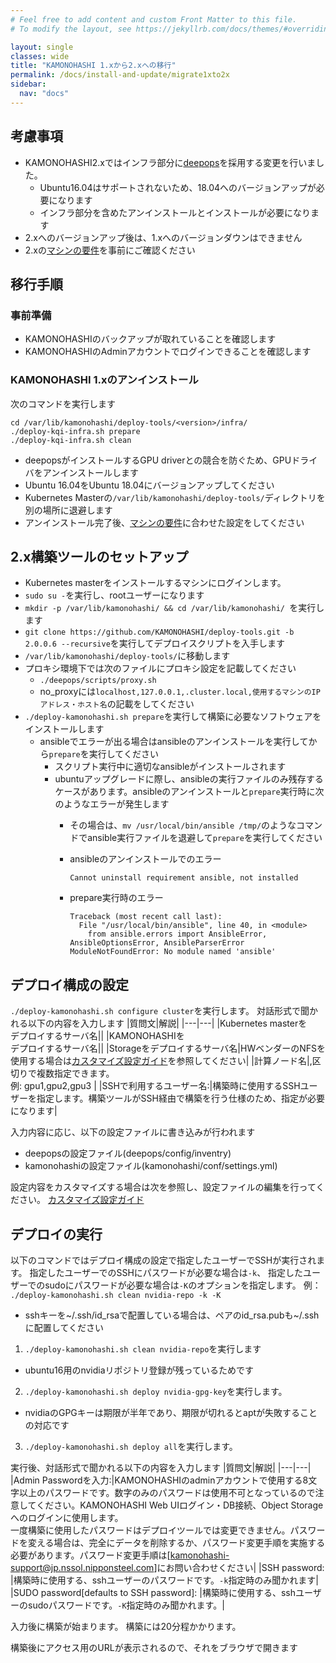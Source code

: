 ```yaml
---
# Feel free to add content and custom Front Matter to this file.
# To modify the layout, see https://jekyllrb.com/docs/themes/#overriding-theme-defaults

layout: single
classes: wide
title: "KAMONOHASHI 1.xから2.xへの移行"
permalink: /docs/install-and-update/migrate1xto2x
sidebar:
  nav: "docs"
---
```


## 考慮事項
* KAMONOHASHI2.xではインフラ部分に[deepops](https://github.com/NVIDIA/deepops)を採用する変更を行いました。
  * Ubuntu16.04はサポートされないため、18.04へのバージョンアップが必要になります
  * インフラ部分を含めたアンインストールとインストールが必要になります
* 2.xへのバージョンアップ後は、1.xへのバージョンダウンはできません
* 2.xの[マシンの要件](/docs/install-and-update/prerequisite)を事前にご確認ください

## 移行手順
### 事前準備
* KAMONOHASHIのバックアップが取れていることを確認します
* KAMONOHASHIのAdminアカウントでログインできることを確認します

### KAMONOHASHI 1.xのアンインストール
次のコマンドを実行します
```
cd /var/lib/kamonohashi/deploy-tools/<version>/infra/
./deploy-kqi-infra.sh prepare
./deploy-kqi-infra.sh clean
```
* deepopsがインストールするGPU driverとの競合を防ぐため、GPUドライバをアンインストールします
* Ubuntu 16.04をUbuntu 18.04にバージョンアップしてください
* Kubernetes Masterの`/var/lib/kamonohashi/deploy-tools/`ディレクトリを別の場所に退避します
* アンインストール完了後、[マシンの要件](/docs/install-and-update/prerequisite)に合わせた設定をしてください

## 2.x構築ツールのセットアップ
* Kubernetes masterをインストールするマシンにログインします。
* `sudo su -`を実行し、rootユーザーになります
* `mkdir -p /var/lib/kamonohashi/ && cd /var/lib/kamonohashi/ `を実行します
* `git clone https://github.com/KAMONOHASHI/deploy-tools.git -b 2.0.0.6 --recursive`を実行してデプロイスクリプトを入手します
* `/var/lib/kamonohashi/deploy-tools/`に移動します
* プロキシ環境下では次のファイルにプロキシ設定を記載してください
  * `./deepops/scripts/proxy.sh`
  * no_proxyには`localhost,127.0.0.1,.cluster.local,使用するマシンのIPアドレス・ホスト名`の記載をしてください
* `./deploy-kamonohashi.sh prepare`を実行して構築に必要なソフトウェアをインストールします
  * ansibleでエラーが出る場合はansibleのアンインストールを実行してから`prepare`を実行してください
    * スクリプト実行中に適切なansibleがインストールされます
    * ubuntuアップグレードに際し、ansibleの実行ファイルのみ残存するケースがあります。ansibleのアンインストールと`prepare`実行時に次のようなエラーが発生します
        * その場合は、`mv /usr/local/bin/ansible /tmp/`のようなコマンドでansible実行ファイルを退避して`prepare`を実行してください

      * ansibleのアンインストールでのエラー

        ```
        Cannot uninstall requirement ansible, not installed
        ```

      * prepare実行時のエラー

        ```
        Traceback (most recent call last):
          File "/usr/local/bin/ansible", line 40, in <module>
            from ansible.errors import AnsibleError, AnsibleOptionsError, AnsibleParserError
        ModuleNotFoundError: No module named 'ansible'
        ```



## デプロイ構成の設定 
`./deploy-kamonohashi.sh configure cluster`を実行します。
対話形式で聞かれる以下の内容を入力します
|質問文|解説|
|---|---|
|Kubernetes masterを<br>デプロイするサーバ名||
|KAMONOHASHIを<br>デプロイするサーバ名||
|Storageをデプロイするサーバ名|HWベンダーのNFSを使用する場合は[カスタマイズ設定ガイド](/docs/install-and-update/customize-2x)を参照してください|
|計算ノード名|,区切りで複数指定できます。<br>例: gpu1,gpu2,gpu3 |
|SSHで利用するユーザー名:|構築時に使用するSSHユーザーを指定します。構築ツールがSSH経由で構築を行う仕様のため、指定が必要になります|

入力内容に応じ、以下の設定ファイルに書き込みが行われます
* deepopsの設定ファイル(deepops/config/inventry)
* kamonohashiの設定ファイル(kamonohashi/conf/settings.yml)

設定内容をカスタマイズする場合は次を参照し、設定ファイルの編集を行ってください。
[カスタマイズ設定ガイド](/docs/install-and-update/customize-2x)

## デプロイの実行
以下のコマンドではデプロイ構成の設定で指定したユーザーでSSHが実行されます。
指定したユーザーでのSSHにパスワードが必要な場合は`-k`、
指定したユーザーでのsudoにパスワードが必要な場合は`-K`のオプションを指定します。
例： `./deploy-kamonohashi.sh clean nvidia-repo -k -K`

* sshキーを~/.ssh/id_rsaで配置している場合は、ペアのid_rsa.pubも~/.sshに配置してください

1. `./deploy-kamonohashi.sh clean nvidia-repo`を実行します
  * ubuntu16用のnvidiaリポジトリ登録が残っているためです
2. `./deploy-kamonohashi.sh deploy nvidia-gpg-key`を実行します。
  * nvidiaのGPGキーは期限が半年であり、期限が切れるとaptが失敗することの対応です
3. `./deploy-kamonohashi.sh deploy all`を実行します。

実行後、対話形式で聞かれる以下の内容を入力します
|質問文|解説|
|---|---|
|Admin Passwordを入力:|KAMONOHASHIのadminアカウントで使用する8文字以上のパスワードです。数字のみのパスワードは使用不可となっているので注意してください。KAMONOHASHI Web UIログイン・DB接続、Object Storageへのログインに使用します。<br>一度構築に使用したパスワードはデプロイツールでは変更できません。パスワードを変える場合は、完全にデータを削除するか、パスワード変更手順を実施する必要があります。パスワード変更手順は[kamonohashi-support@jp.nssol.nipponsteel.com]にお問い合わせください|
|SSH password: |構築時に使用する、sshユーザーのパスワードです。`-k`指定時のみ聞かれます|
|SUDO password[defaults to SSH password]: |構築時に使用する、sshユーザーのsudoパスワードです。`-K`指定時のみ聞かれます。|

入力後に構築が始まります。
構築には20分程かかります。

構築後にアクセス用のURLが表示されるので、それをブラウザで開きます

